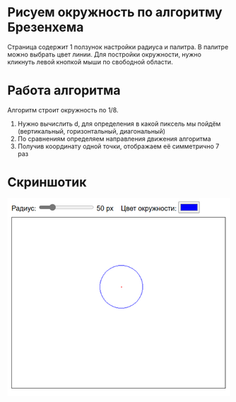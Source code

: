 # Рисуем окружность по алгоритму Брезенхема
Страница содержит 1 ползунок настройки радиуса и палитра.
В палитре можно выбрать цвет линии. Для постройки окружности, 
нужно кликнуть левой кнопкой мыши по свободной области.

# Работа алгоритма
Алгоритм строит окружность по 1/8.
1. Нужно вычислить d, для определения в какой пиксель мы пойдём (вертикальный, горизонтальный, диагональный)
2. По сравнениям определяем направления движения алгоритма
3. Получив координату одной точки, отображаем её симметрично 7 раз

# Скриншотик
![example](example.png)
